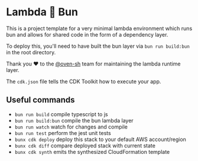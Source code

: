 # Lambda 🤝 Bun

This is a project template for a very minimal lambda environment which runs bun and allows for shared code in the form of a dependency layer.

To deploy this, you'll need to have built the bun layer via `bun run build:bun` in the root directory.

Thank you ❤️ to the [@oven-sh](https://github.com/oven-sh) team for maintaining the lambda runtime layer.

The `cdk.json` file tells the CDK Toolkit how to execute your app.

## Useful commands

- `bun run build` compile typescript to js
- `bun run build:bun` compile the bun lambda layer
- `bun run watch` watch for changes and compile
- `bun run test` perform the jest unit tests
- `bunx cdk deploy` deploy this stack to your default AWS account/region
- `bunx cdk diff` compare deployed stack with current state
- `bunx cdk synth` emits the synthesized CloudFormation template
